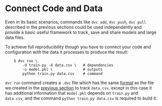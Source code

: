 # Connect Code and Data

Even in its basic scenarios, commands like `dvc add`, `dvc push`, `dvc pull`
described in the previous sections could be used independently and provide a
basic useful framework to track, save and share models and large data files.

To achieve full reproducibility though you have to connect your code and
configuration with the data it processes to produce the result:

```dvc
    $ dvc run \
        -d train.py -d data.csv \   # dependencies
        -o model.pkl \              # outputs
        python train.py data.csv    # command
```

`dvc run` command creates a `.dvc` file which has the same
[format](/doc/user-guide/dvc-file-format) as the file we created in the
[previous section](/doc/get-started/add-files) to track `data.csv`, except in
this case it has additional information that `model.pkl` depends on `train.py`
and `data.csv`, and the command `python train.py data.csv` is required to build it.
